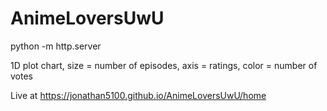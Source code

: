 # AnimeLoversUwU
python -m http.server

1D plot chart, size = number of episodes, axis = ratings, color = number of votes

Live at https://jonathan5100.github.io/AnimeLoversUwU/home
